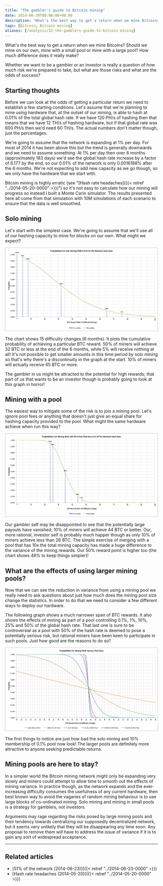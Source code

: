 ```yaml
---
title: "The gambler's guide to Bitcoin mining"
date: 2014-06-30T00:00:00+00:00
description: "What's the best way to get a return when we mine Bitcoins?  Should we mine on our own, mine with a small pool or mine with a large pool?  How much difference does it really make?  Whether we want to be a gambler or an investor is really a question of how much risk we're prepared to take, but what are those risks and what are the odds of success?"
tags: [Bitcoin, Bitcoin mining]
aliases: [/analysis/32-the-gamblers-guide-to-bitcoin-mining]
---
```

What's the best way to get a return when we mine Bitcoins?  Should we
mine on our own, mine with a small pool or mine with a large pool?  How
much difference does it really make?

Whether we want to be a gambler or an investor is really a question of
how much risk we're prepared to take, but what are those risks and what
are the odds of success?

## Starting thoughts

Before we can look at the odds of getting a particular return we need to
establish a few starting conditions.  Let's assume that we're planning
to mine using hardware that, at the outset of our mining, is able to
hash at 0.01% of the total global hash rate.  If we have 120 PH/s of
hashing then that means that we have 12 TH/s of hashing hardware, but if
that global rate was 600 PH/s then we'd need 60 TH/s.  The actual
numbers don't matter though, just the percentages.

We're going to assume that the network is expanding at 1% per day.  For
most of 2014 it has been above this but the trend is generally downwards
and we need to assume something. At 1% per day then over 6 months
(approximately 183 days) we'd see the global hash rate increase by a
factor of 6.177 by the end, so our 0.01% of the network is only
0.0016188% after the 6 months.  We're not expecting to add new capacity
as we go though, so we only have the hardware that we start with.

Bitcoin mining is highly erratic (see "[Hash rate headaches]({{< relref "../2014-05-20-0000" >}})")
so it's not easy to calculate how our mining will progress so instead I
built a Monte Carlo simulator.  The results presented here all come from
that simulation with 10M simulations of each scenario to ensure that the
data is well smoothed.

## Solo mining

Let's start with the simplest case.  We're going to assume that we'll
use all of our hashing capacity to mine for blocks on our own.  What
might we expect?

![Solo mining with 0.01% of the Bitcoin hash rate for 15 difficulty changes](./solo-mine.png)

The chart shows 15 difficulty changes (6 months).  It plots the
cumulative probability of achieving a particular BTC reward.  50% of
miners will achieve 32 BTC or less at the end of the 6 months, while 5%
will receive nothing at all!  It's not possible to get smaller amounts
in this time period by solo mining so that's why there's a
discontinuity in the graph at the start.  10% of miners will actually
receive 65 BTC or more.

The gambler in us might be attracted to the potential for high rewards;
that part of us that wants to be an investor though is probably going to
look at this graph in horror!

## Mining with a pool

The easiest way to mitigate some of the risk is to join a mining pool.
Let's ignore pool fees or anything that doesn't just give an equal
share for hashing capacity provided to the pool.  What might the same
hardware achieve when run this way?

![Bitcoin mining reward with 10% of a pool that has 0.1% of the total network hash rate](./small-pool-mine.png)

Our gambler self may be disappointed to see that the potentially large
payouts have vanished; 10% of miners will achieve 44 BTC or better.  Our,
more rational, investor self is probably much happer though as only 10%
of miners achieve less than 26 BTC.  The simple exercise of merging with
a pool that has 10x the total mining capacity has made a huge difference
to the variance of the mining rewards.  Our 50% reward point is higher
too (the chart shows 48% to keep things simpler)!

## What are the effects of using larger mining pools?

Now that we can see the reduction in variance from using a mining pool
we really need to ask questions about just how much does the mining pool
size change the statistics.  In order to do that we need to consider a
few different ways to deploy our hardware.

The following graph shows a much narrower span of BTC rewards.  It also
shows the effects of mining as part of a pool controlling 0.1%, 1%, 10%,
25% and 50% of the global hash rate.  That last one is sure to be
controversial as a pool with 50% of the hash rate is deemed to pose a
potentially serious risk, but rational miners have been keen to
participate in such pools.  Just how good are the reasons to do so?

![Comparison of Bitcoin mining rewards for different pool sizes](./mining-comparison.png)

The first things to notice are just how bad the solo mining and 10%
membership of 0.1% pool now look!  The larger pools are definitely more
attractive to anyone seeking predictable returns.

## Mining pools are here to stay?

In a simpler world the Bitcoin mining network might only be expanding
very slowly and miners could attempt to allow time to smooth out the
effects of mining variance.  In practice though, as the network expands
and the ever-increasing difficulty consumes the usefulness of any
current hardware, then best known way to avoid the vagaries of random
mining behaviour is to use large blocks of co-ordinated mining.  Solo
mining and mining in small pools is a strategy for gamblers, not
investors.

Arguments may rage regarding the risks posed by large mining pools and
their tendency towards centralizing our supposedly decentralized
network, but it seems very unlikely that they will be disappearing any
time soon.  Any proposal to remove them will have to address the issue of
variance if it is to gain any sort of widespread acceptance.

------------------------------------------------------------------------

## Related articles

- [51% of the network (2014-06-23)]({{< relref "../2014-06-23-0000" >}})
- [Hash rate headaches (2014-05-20)]({{< relref "../2014-05-20-0000" >}})

